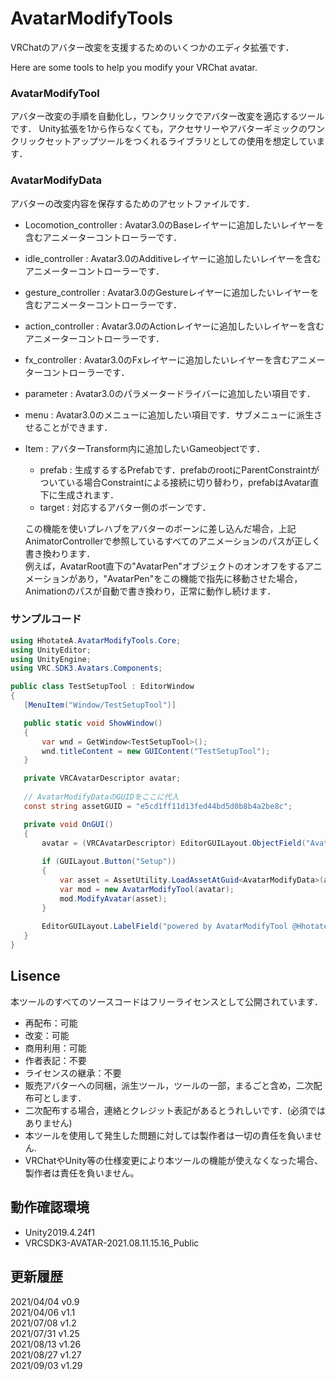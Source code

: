 # AvatarModifyTools

VRChatのアバター改変を支援するためのいくつかのエディタ拡張です．

Here are some tools to help you modify your VRChat avatar.

### AvatarModifyTool
 アバター改変の手順を自動化し，ワンクリックでアバター改変を適応するツールです．
 Unity拡張を1から作らなくても，アクセサリーやアバターギミックのワンクリックセットアップツールをつくれるライブラリとしての使用を想定しています．
 
### AvatarModifyData
  アバターの改変内容を保存するためのアセットファイルです．
 
 - Locomotion_controller : Avatar3.0のBaseレイヤーに追加したいレイヤーを含むアニメーターコントローラーです．
 - idle_controller : Avatar3.0のAdditiveレイヤーに追加したいレイヤーを含むアニメーターコントローラーです．
 - gesture_controller : Avatar3.0のGestureレイヤーに追加したいレイヤーを含むアニメーターコントローラーです．
 - action_controller : Avatar3.0のActionレイヤーに追加したいレイヤーを含むアニメーターコントローラーです．
 - fx_controller : Avatar3.0のFxレイヤーに追加したいレイヤーを含むアニメーターコントローラーです．
 
 - parameter : Avatar3.0のパラメータードライバーに追加したい項目です．
 - menu : Avatar3.0のメニューに追加したい項目です．サブメニューに派生させることができます．
 
 - Item : アバターTransform内に追加したいGameobjectです．
    - prefab : 生成するするPrefabです．prefabのrootにParentConstraintがついている場合Constraintによる接続に切り替わり，prefabはAvatar直下に生成されます．
    - target : 対応するアバター側のボーンです．
  
    この機能を使いプレハブをアバターのボーンに差し込んだ場合，上記AnimatorControllerで参照しているすべてのアニメーションのパスが正しく書き換わります．<br>
  例えば，AvatarRoot直下の"AvatarPen"オブジェクトのオンオフをするアニメーションがあり，"AvatarPen"をこの機能で指先に移動させた場合，Animationのパスが自動で書き換わり，正常に動作し続けます．
 
 ### サンプルコード
 
 ```c#
using HhotateA.AvatarModifyTools.Core;
using UnityEditor;
using UnityEngine;
using VRC.SDK3.Avatars.Components;

public class TestSetupTool : EditorWindow
{
    [MenuItem("Window/TestSetupTool")]

    public static void ShowWindow()
    {
        var wnd = GetWindow<TestSetupTool>();
        wnd.titleContent = new GUIContent("TestSetupTool");
    }

    private VRCAvatarDescriptor avatar;
    
    // AvatarModifyDataのGUIDをここに代入
    const string assetGUID = "e5cd1ff11d13fed44bd5d0b8b4a2be8c";

    private void OnGUI()
    {
        avatar = (VRCAvatarDescriptor) EditorGUILayout.ObjectField("Avatar", avatar, typeof(VRCAvatarDescriptor), true);
        
        if (GUILayout.Button("Setup"))
        {
            var asset = AssetUtility.LoadAssetAtGuid<AvatarModifyData>(assetGUID);
            var mod = new AvatarModifyTool(avatar);
            mod.ModifyAvatar(asset);
        }
        
        EditorGUILayout.LabelField("powered by AvatarModifyTool @HhotateA_xR");
    }
}
```

## Lisence 
本ツールのすべてのソースコードはフリーライセンスとして公開されています．
- 再配布：可能
- 改変：可能
- 商用利用：可能
- 作者表記：不要
- ライセンスの継承：不要
- 販売アバターへの同梱，派生ツール，ツールの一部，まるごと含め，二次配布可とします．
- 二次配布する場合，連絡とクレジット表記があるとうれしいです．(必須ではありません)
- 本ツールを使用して発生した問題に対しては製作者は一切の責任を負いません.
- VRChatやUnity等の仕様変更により本ツールの機能が使えなくなった場合、製作者は責任を負いません。

## 動作確認環境
- Unity2019.4.24f1
- VRCSDK3-AVATAR-2021.08.11.15.16_Public

## 更新履歴

2021/04/04 v0.9<br>
2021/04/06 v1.1<br>
2021/07/08 v1.2<br>
2021/07/31 v1.25<br>
2021/08/13 v1.26<br>
2021/08/27 v1.27<br>
2021/09/03 v1.29<br>